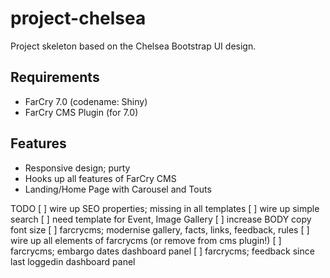 project-chelsea
===============

Project skeleton based on the Chelsea Bootstrap UI design.

## Requirements

- FarCry 7.0 (codename: Shiny)
- FarCry CMS Plugin (for 7.0)

## Features

- Responsive design; purty
- Hooks up all features of FarCry CMS
- Landing/Home Page with Carousel and Touts


TODO
	[ ] wire up SEO properties; missing in all templates
	[ ] wire up simple search
	[ ] need template for Event, Image Gallery
	[ ] increase BODY copy font size
	[ ] farcrycms; modernise gallery, facts, links, feedback, rules
	[ ] wire up all elements of farcrycms (or remove from cms plugin!)
	[ ] farcrycms; embargo dates dashboard panel
	[ ] farcrycms; feedback since last loggedin dashboard panel